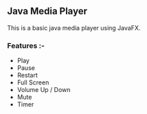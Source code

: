 ## Java Media Player

This is a basic java media player using JavaFX.

### Features :-
- Play
- Pause
- Restart
- Full Screen
- Volume Up / Down
- Mute
- Timer